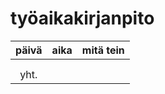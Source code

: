 # työaikakirjanpito

| päivä | aika | mitä tein |
| :----:|:-----| :-----|
|       |      | 
|       |      |
| yht.  |      |
